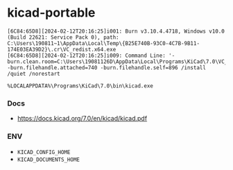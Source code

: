 kicad-portable
==============
```
[6C84:65D8][2024-02-12T20:16:25]i001: Burn v3.10.4.4718, Windows v10.0 (Build 22621: Service Pack 0), path: C:\Users\190811~1\AppData\Local\Temp\{B25E740B-93C0-4C7B-9B11-174E03EA39D2}\.cr\VC_redist.x64.exe
[6C84:65D8][2024-02-12T20:16:25]i009: Command Line: '-burn.clean.room=C:\Users\19081126D\AppData\Local\Programs\KiCad\7.0\VC_redist.x64.exe -burn.filehandle.attached=740 -burn.filehandle.self=896 /install /quiet /norestart
```

```
%LOCALAPPDATA%\Programs\KiCad\7.0\bin\kicad.exe
```
### Docs
- https://docs.kicad.org/7.0/en/kicad/kicad.pdf

### ENV
- `KICAD_CONFIG_HOME`
- `KICAD_DOCUMENTS_HOME`
